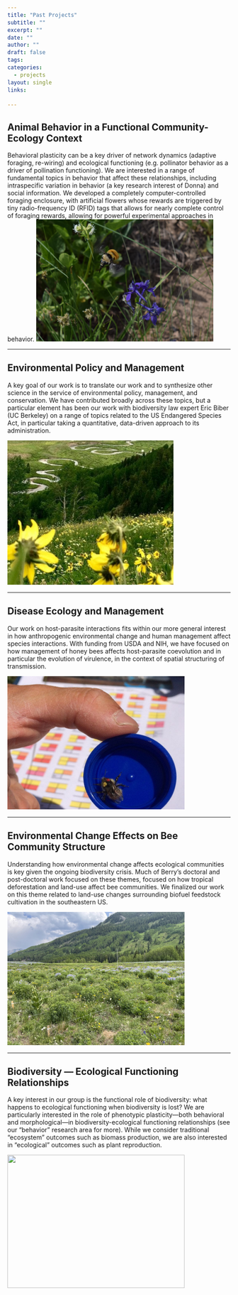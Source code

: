 ```yaml
---
title: "Past Projects"
subtitle: ""
excerpt: ""
date: ""
author: ""
draft: false
tags:
categories:
  - projects
layout: single
links:

---
```

## Animal Behavior in a Functional Community-Ecology Context

Behavioral plasticity can be a key driver of network dynamics (adaptive foraging, re-wiring) and ecological functioning (e.g. pollinator behavior as a driver of pollination functioning). We are interested in a range of fundamental topics in behavior that affect these relationships, including intraspecific variation in behavior (a key research interest of Donna) and social information. We  developed a completely computer-controlled foraging enclosure, with artificial flowers whose rewards are triggered by tiny radio-frequency ID (RFID) tags that allows for nearly complete control of foraging rewards, allowing for powerful experimental approaches in behavior.
<img src="flying.JPG" width="400" height="275">

---
## Environmental Policy and Management

A key goal of our work is to translate our work and to synthesize other science in the service of environmental policy, management, and conservation. We have contributed broadly across these topics, but a particular element has been our work with biodiversity law expert Eric Biber (UC Berkeley) on a range of topics related to the US Endangered Species Act, in particular taking a quantitative, data-driven approach to its administration.

<img src="featured.jpg" width="375" height="325">

---
## Disease Ecology and Management
Our work on host-parasite interactions fits within our more general interest in how anthropogenic environmental change and human management affect species interactions. With funding from USDA and NIH, we have focused on how management of honey bees affects host-parasite coevolution and in particular the evolution of virulence, in the context of spatial structuring of transmission.

<img src="disease.jpg" width="400" height="300">

---
## Environmental Change Effects on Bee Community Structure
Understanding how environmental change affects ecological communities is key given the ongoing biodiversity crisis. Much of Berry’s doctoral and post-doctoral work focused on these themes, focused on how tropical deforestation and land-use affect bee communities. We finalized our work on this theme related to land-use changes surrounding biofuel feedstock cultivation in the southeastern US.

<img src="plot.jpeg" width="400" height="300">

---
## Biodiversity — Ecological Functioning Relationships
A key interest in our group is the functional role of biodiversity: what happens to ecological functioning when biodiversity is lost? We are particularly interested in the role of phenotypic plasticity—both behavioral and morphological—in biodiversity-ecological functioning relationships (see our “behavior” research area for more). While we consider traditional “ecosystem” outcomes such as biomass production, we are also interested in “ecological” outcomes such as plant reproduction.

<img src="meadow.JPG" width="400" height="300">

